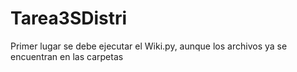 # Tarea3SDistri
Primer lugar se debe ejecutar el Wiki.py, aunque los archivos ya se encuentran en las carpetas
